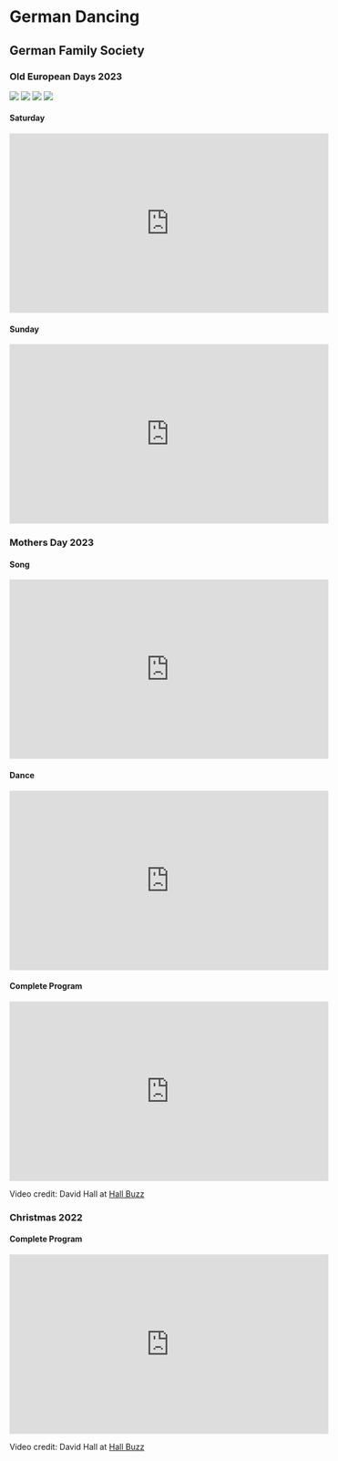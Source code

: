 # German Dancing

## German Family Society

### Old European Days 2023

![](img/gfs/junior_youth_group_005_2464.jpg)
![](img/gfs/junior_youth_group_081_2464.jpg)
![](img/gfs/junior_youth_group_104_2464.jpg)
![](img/gfs/junior_youth_group_147_2464.jpg)

#### Saturday

<iframe width="560" height="315" src="https://www.youtube.com/embed/KgbVxoEZt5g" title="YouTube video player" frameborder="0" allow="accelerometer; clipboard-write; encrypted-media; gyroscope; picture-in-picture; web-share" allowfullscreen></iframe>

#### Sunday

<iframe width="560" height="315" src="https://www.youtube.com/embed/D5OvqYiqRL0" title="YouTube video player" frameborder="0" allow="accelerometer; clipboard-write; encrypted-media; gyroscope; picture-in-picture; web-share" allowfullscreen></iframe>

### Mothers Day 2023 

#### Song

<iframe width="560" height="315" src="https://www.youtube.com/embed/UbuPogp0Twc" title="YouTube video player" frameborder="0" allow="accelerometer; clipboard-write; encrypted-media; gyroscope; picture-in-picture; web-share" allowfullscreen></iframe>

#### Dance

<iframe width="560" height="315" src="https://www.youtube.com/embed/siMcmzWiWug" title="YouTube video player" frameborder="0" allow="accelerometer; clipboard-write; encrypted-media; gyroscope; picture-in-picture; web-share" allowfullscreen></iframe>

#### Complete Program

<iframe sandbox width="560" height="315" src="https://www.hallbuzz.com/gfs/2023/mothers_day/mothers_day.mp4" title="Video player" frameborder="0" allow="accelerometer; clipboard-write; encrypted-media; gyroscope; picture-in-picture" allowfullscreen></iframe>

Video credit: David Hall at [Hall Buzz](https://www.hallbuzz.com/gfs/2023/mothers_day/gfs_page_1.htm)

### Christmas 2022

#### Complete Program

<iframe sandbox width="560" height="315" src="https://www.hallbuzz.com/gfs/2022/christmas/christmas_720p.mp4" title="Video player" frameborder="0" allow="accelerometer; clipboard-write; encrypted-media; gyroscope; picture-in-picture" allowfullscreen></iframe>

Video credit: David Hall at [Hall Buzz](https://www.hallbuzz.com/gfs/2022/christmas/christmas_page_1.htm)

